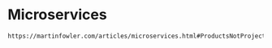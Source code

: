 # Microservices

```html
https://martinfowler.com/articles/microservices.html#ProductsNotProjects
```
